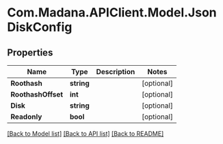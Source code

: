 
# Com.Madana.APIClient.Model.JsonDiskConfig

## Properties

Name | Type | Description | Notes
------------ | ------------- | ------------- | -------------
**Roothash** | **string** |  | [optional] 
**RoothashOffset** | **int** |  | [optional] 
**Disk** | **string** |  | [optional] 
**Readonly** | **bool** |  | [optional] 

[[Back to Model list]](../README.md#documentation-for-models)
[[Back to API list]](../README.md#documentation-for-api-endpoints)
[[Back to README]](../README.md)

